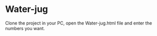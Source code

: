 # Water-jug

Clone the project in your PC, open the Water-jug.html file and enter the numbers you want.
